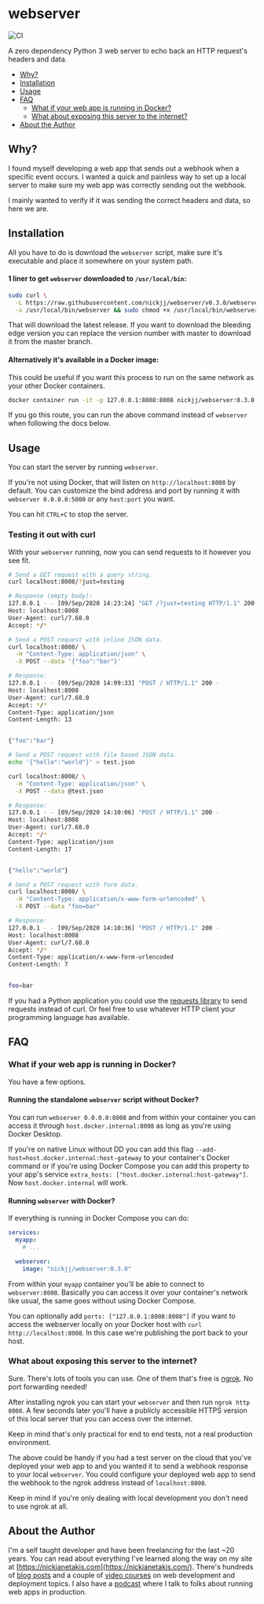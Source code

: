 # webserver

![CI](https://github.com/nickjj/webserver/actions/workflows/ci.yml/badge.svg?branch=master)

A zero dependency Python 3 web server to echo back an HTTP request's headers
and data.

- [Why?](#why)
- [Installation](#installation)
- [Usage](#usage)
- [FAQ](#faq)
  - [What if your web app is running in Docker?](#what-if-your-web-app-is-running-in-docker)
  - [What about exposing this server to the internet?](#what-about-exposing-this-server-to-the-internet)
- [About the Author](#about-the-author)

## Why?

I found myself developing a web app that sends out a webhook when a specific
event occurs. I wanted a quick and painless way to set up a local server to
make sure my web app was correctly sending out the webhook.

I mainly wanted to verify if it was sending the correct headers and data, so
here we are.

## Installation

All you have to do is download the `webserver` script, make sure it's executable
and place it somewhere on your system path.

#### 1 liner to get `webserver` downloaded to `/usr/local/bin`:

```sh
sudo curl \
  -L https://raw.githubusercontent.com/nickjj/webserver/v0.3.0/webserver \
  -o /usr/local/bin/webserver && sudo chmod +x /usr/local/bin/webserver
```

That will download the latest release. If you want to download the bleeding
edge version you can replace the version number with master to download it
from the master branch.

#### Alternatively it's available in a Docker image:

This could be useful if you want this process to run on the same network as
your other Docker containers.

```sh
docker container run -it -p 127.0.0.1:8008:8008 nickjj/webserver:0.3.0
```

If you go this route, you can run the above command instead of `webserver` when
following the docs below.

## Usage

You can start the server by running `webserver`.

If you're not using Docker, that will listen on `http://localhost:8008` by
default. You can customize the bind address and port by running it with
`webserver 0.0.0.0:5000` or any `host:port` you want.

You can hit `CTRL+C` to stop the server.

### Testing it out with curl

With your `webserver` running, now you can send requests to it however you see
fit. 

```sh
# Send a GET request with a query string.
curl localhost:8008/?just=testing

# Response (empty body):
127.0.0.1 - - [09/Sep/2020 14:23:24] "GET /?just=testing HTTP/1.1" 200 -
Host: localhost:8008
User-Agent: curl/7.68.0
Accept: */*
```

```sh
# Send a POST request with inline JSON data.
curl localhost:8008/ \
  -H "Content-Type: application/json" \
  -X POST --data '{"foo":"bar"}'

# Response:
127.0.0.1 - - [09/Sep/2020 14:09:33] "POST / HTTP/1.1" 200 -
Host: localhost:8008
User-Agent: curl/7.68.0
Accept: */*
Content-Type: application/json
Content-Length: 13


{"foo":"bar"}
```

```sh
# Send a POST request with file based JSON data.
echo '{"hello":"world"}' > test.json

curl localhost:8008/ \
  -H "Content-Type: application/json" \
  -X POST --data @test.json

# Response:
127.0.0.1 - - [09/Sep/2020 14:10:06] "POST / HTTP/1.1" 200 -
Host: localhost:8008
User-Agent: curl/7.68.0
Accept: */*
Content-Type: application/json
Content-Length: 17


{"hello":"world"}
```

```sh
# Send a POST request with form data.
curl localhost:8008/ \
  -H "Content-Type: application/x-www-form-urlencoded" \
  -X POST --data "foo=bar"

# Response:
127.0.0.1 - - [09/Sep/2020 14:10:36] "POST / HTTP/1.1" 200 -
Host: localhost:8008
User-Agent: curl/7.68.0
Accept: */*
Content-Type: application/x-www-form-urlencoded
Content-Length: 7


foo=bar
```

If you had a Python application you could use the [requests
library](https://github.com/psf/requests) to send requests instead of curl.  Or
feel free to use whatever HTTP client your programming language has available.

## FAQ

###  What if your web app is running in Docker?

You have a few options.

#### Running the standalone `webserver` script without Docker?

You can run `webserver 0.0.0.0:8008` and from within your container you can
access it through `host.docker.internal:8008` as long as you're using Docker
Desktop.

If you're on native Linux without DD you can add this flag
`--add-host=host.docker.internal:host-gateway` to your container's Docker
command or if you're using Docker Compose you can add this property to your
app's service `extra_hosts: ["host.docker.internal:host-gateway"]`. Now
`host.docker.internal` will work.

#### Running `webserver` with Docker?

If everything is running in Docker Compose you can do:

```yml
services:
  myapp:
    # ...

  webserver:
    image: "nickjj/webserver:0.3.0"
```

From within your `myapp` container you'll be able to connect to
`webserver:8008`. Basically you can access it over your container's network
like usual, the same goes without using Docker Compose.

You can optionally add `ports: ["127.0.0.1:8008:8008"]` if you want to access
the webserver locally on your Docker host with `curl http://localhost:8008`. In
this case we're publishing the port back to your host.

### What about exposing this server to the internet?

Sure. There's lots of tools you can use. One of them that's free is
[ngrok](https://ngrok.com/). No port forwarding needed!

After installing ngrok you can start your `webserver` and then run `ngrok http
8008`. A few seconds later you'll have a publicly accessible HTTPS version of
this local server that you can access over the internet.

Keep in mind that's only practical for end to end tests, not a real production
environment.

The above could be handy if you had a test server on the cloud that you've
deployed your web app to and you wanted it to send a webhook response to your
local `webserver`. You could configure your deployed web app to send the
webhook to the ngrok address instead of `localhost:8008`.

Keep in mind if you're only dealing with local development you don't need to
use ngrok at all.

## About the Author

I'm a self taught developer and have been freelancing for the last ~20 years.
You can read about everything I've learned along the way on my site at
[https://nickjanetakis.com](https://nickjanetakis.com/). There's hundreds of
[blog posts](https://nickjanetakis.com/blog/) and a couple of [video
courses](https://nickjanetakis.com/courses/) on web development and deployment
topics. I also have a [podcast](https://runninginproduction.com) where I talk
to folks about running web apps in production.
